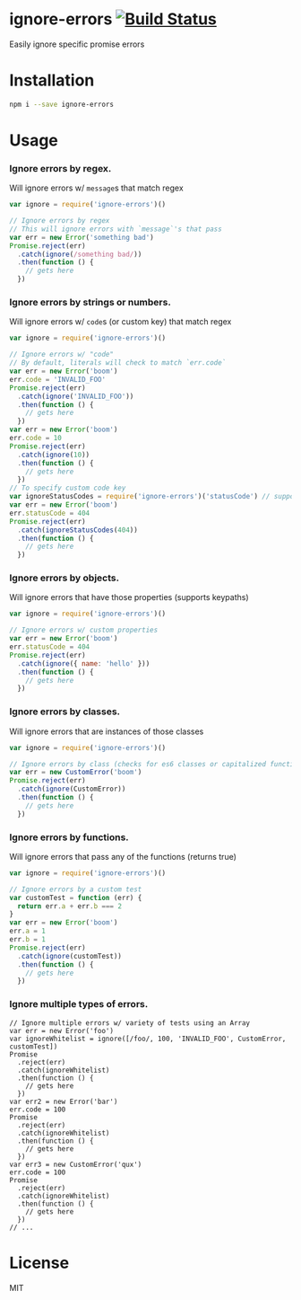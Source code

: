 # ignore-errors [![Build Status](https://travis-ci.org/tjmehta/ignore-errors.svg?branch=master)](https://travis-ci.org/tjmehta/ignore-errors)

Easily ignore specific promise errors

# Installation

```bash
npm i --save ignore-errors
```

# Usage

### Ignore errors by regex.

Will ignore errors w/ `message`s that match regex

```js
var ignore = require('ignore-errors')()

// Ignore errors by regex
// This will ignore errors with `message`'s that pass
var err = new Error('something bad')
Promise.reject(err)
  .catch(ignore(/something bad/))
  .then(function () {
    // gets here
  })
```

### Ignore errors by strings or numbers.

Will ignore errors w/ `code`s (or custom key) that match regex

```js
var ignore = require('ignore-errors')()

// Ignore errors w/ "code"
// By default, literals will check to match `err.code`
var err = new Error('boom')
err.code = 'INVALID_FOO'
Promise.reject(err)
  .catch(ignore('INVALID_FOO'))
  .then(function () {
    // gets here
  })
var err = new Error('boom')
err.code = 10
Promise.reject(err)
  .catch(ignore(10))
  .then(function () {
    // gets here
  })
// To specify custom code key
var ignoreStatusCodes = require('ignore-errors')('statusCode') // supports keypaths
var err = new Error('boom')
err.statusCode = 404
Promise.reject(err)
  .catch(ignoreStatusCodes(404))
  .then(function () {
    // gets here
  })
```

### Ignore errors by objects.

Will ignore errors that have those properties (supports keypaths)

```js
var ignore = require('ignore-errors')()

// Ignore errors w/ custom properties
var err = new Error('boom')
err.statusCode = 404
Promise.reject(err)
  .catch(ignore({ name: 'hello' }))
  .then(function () {
    // gets here
  })
```

### Ignore errors by classes.

Will ignore errors that are instances of those classes

```js
var ignore = require('ignore-errors')()

// Ignore errors by class (checks for es6 classes or capitalized function names)
var err = new CustomError('boom')
Promise.reject(err)
  .catch(ignore(CustomError))
  .then(function () {
    // gets here
  })
```

### Ignore errors by functions.

Will ignore errors that pass any of the functions (returns true)

```js
var ignore = require('ignore-errors')()

// Ignore errors by a custom test
var customTest = function (err) {
  return err.a + err.b === 2
}
var err = new Error('boom')
err.a = 1
err.b = 1
Promise.reject(err)
  .catch(ignore(customTest))
  .then(function () {
    // gets here
  })
```

### Ignore multiple types of errors.

```
// Ignore multiple errors w/ variety of tests using an Array
var err = new Error('foo')
var ignoreWhitelist = ignore([/foo/, 100, 'INVALID_FOO', CustomError, customTest])
Promise
  .reject(err)
  .catch(ignoreWhitelist)
  .then(function () {
    // gets here
  })
var err2 = new Error('bar')
err.code = 100
Promise
  .reject(err)
  .catch(ignoreWhitelist)
  .then(function () {
    // gets here
  })
var err3 = new CustomError('qux')
err.code = 100
Promise
  .reject(err)
  .catch(ignoreWhitelist)
  .then(function () {
    // gets here
  })
// ...
```

# License

MIT

